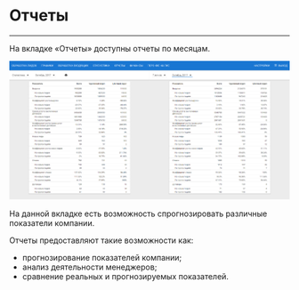 # Отчеты
<hr>
На вкладке «Отчеты» доступны отчеты по месяцам.

![](/assets/reports.png)

На данной вкладке есть возможность спрогнозировать различные показатели компании.

Отчеты предоставляют такие возможности как:
* прогнозирование показателей компании;
* анализ деятельности менеджеров;
* сравнение реальных и прогнозируемых показателей.